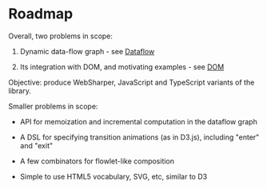 # Roadmap
 
Overall, two problems in scope:

1. Dynamic data-flow graph - see [Dataflow](Dataflow.md)

2. Its integration with DOM, and motivating examples - see
   [DOM](DOM.md)

Objective: produce WebSharper, JavaScript and TypeScript variants of
the library.

Smaller problems in scope:

* API for memoization and incremental computation in the dataflow
  graph

* A DSL for specifying transition animations (as in D3.js), including
  "enter" and "exit"

* A few combinators for flowlet-like composition

* Simple to use HTML5 vocabulary, SVG, etc, similar to D3

